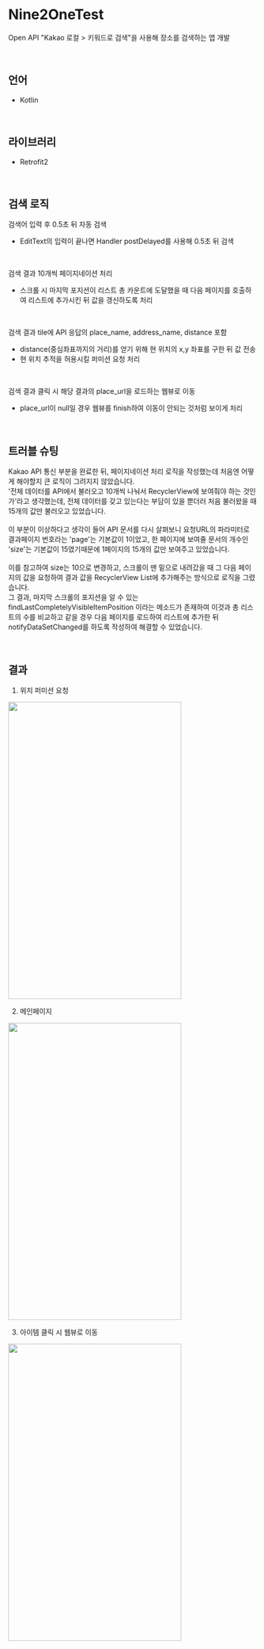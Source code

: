 # Nine2OneTest
Open API "Kakao 로컬 > 키워드로 검색"을 사용해 장소를 검색하는 앱 개발

<br>

## 언어
- Kotlin
<br>

## 라이브러리
- Retrofit2
<br>

## 검색 로직
검색어 입력 후 0.5초 뒤 자동 검색
 - EditText의 입력이 끝나면 Handler postDelayed를 사용해 0.5초 뒤 검색

<br>
 
검색 결과 10개씩 페이지네이션 처리
 - 스크롤 시 마지막 포지션이 리스트 총 카운트에 도달했을 때 다음 페이지를 호출하여 리스트에 추가시킨 뒤 값을 갱신하도록 처리
 
<br>
 
검색 결과 tile에 API 응답의 place_name, address_name, distance 포함
 - distance(중심좌표까지의 거리)를 얻기 위해 현 위치의 x,y 좌표를 구한 뒤 값 전송
 - 현 위치 추적을 허용시킬 퍼미션 요청 처리

<br>
 
검색 결과 클릭 시 해당 결과의 place_url을 로드하는 웹뷰로 이동
 - place_url이 null일 경우 웹뷰를 finish하여 이동이 안되는 것처럼 보이게 처리
 
 

<br>

## 트러블 슈팅
Kakao API 통신 부분을 완료한 뒤, 페이지네이션 처리 로직을 작성했는데 처음엔 어떻게 해야할지 큰 로직이 그려지지 않았습니다.  <br>
'전체 데이터를 API에서 불러오고 10개씩 나눠서 RecyclerView에 보여줘야 하는 것인가'라고 생각했는데, 전체 데이터를 갖고 있는다는 부담이 있을 뿐더러 처음 불러왔을 때 15개의 값만 불러오고 있었습니다. <br>
<br>
이 부분이 이상하다고 생각이 들어 API 문서를 다시 살펴보니 요청URL의 파라미터로 결과페이지 번호라는 'page'는 기본값이 1이었고, 한 페이지에 보여줄 문서의 개수인 'size'는 기본값이 15였기때문에
1페이지의 15개의 값만 보여주고 있었습니다. <br>
<br>
이를 참고하여 size는 10으로 변경하고, 스크롤이 맨 밑으로 내려갔을 때 그 다음 페이지의 값을 요청하여 결과 값을 RecyclerView List에 추가해주는 방식으로 로직을 그렸습니다. <br>
그 결과, 마지막 스크롤의 포지션을 알 수 있는 findLastCompletelyVisibleItemPosition 이라는 메소드가 존재하여 이것과 총 리스트의 수를 비교하고 같을 경우 다음 페이지를 로드하여 리스트에 추가한 뒤
notifyDataSetChanged를 하도록 작성하여 해결할 수 있었습니다.


<br>

## 결과
1. 위치 퍼미션 요청
<img src="https://user-images.githubusercontent.com/70570798/106389689-fe6d2500-6427-11eb-885e-ae314bd44657.jpg"  width="350" height="600">
<br />

2. 메인페이지
<img src="https://user-images.githubusercontent.com/70570798/106390809-94577e80-642d-11eb-95f8-94cf98eec09a.jpg"  width="350" height="600">
<br />

3. 아이템 클릭 시 웹뷰로 이동
<img src="https://user-images.githubusercontent.com/70570798/106390832-a6d1b800-642d-11eb-8e58-f96cf0838bda.jpg"  width="350" height="600">
